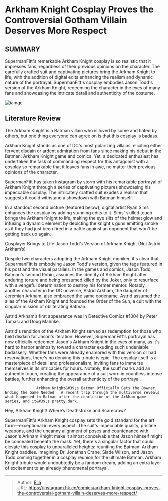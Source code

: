 # Arkham Knight Cosplay Proves the Controversial Gotham Villain Deserves More Respect


## SUMMARY 



  SupermanFitt&#39;s remarkable Arkham Knight cosplay is so realistic that it impresses fans, regardless of their previous opinions on the character.   The carefully crafted suit and captivating pictures bring the Arkham Knight to life, with the addition of digital edits enhancing the realism and dynamic nature of the portrayal.   SupermanFitt&#39;s cosplay embodies Jason Todd&#39;s version of the Arkham Knight, redeeming the character in the eyes of many fans and showcasing the intricate detail and authenticity of the costume.  

![iamge](https://static1.srcdn.com/wordpress/wp-content/uploads/2022/09/The-Arkham-Knight-and-the-militia-surrounding-Batman-in-Batman-Arkham-Knight-(2015).jpg)

## Literature Review

The Arkham Knight is a Batman villain who is loved by some and hated by others, but one thing everyone can agree on is that this cosplay is badass.




Arkham Knight stands as one of DC&#39;s most polarizing villains, eliciting either fervent disdain or ardent admiration from fans since making his debut in the Batman: Arkham Knight game and comics. Yet, a dedicated enthusiast has undertaken the task of commanding respect for this antagonist with a cosplay so remarkable that it leaves fans in awe, no matter their previous opinions of the character.




SupermanFitt has taken Instagram by storm with his remarkable portrayal of Arkham Knight through a series of captivating pictures showcasing his impeccable cosplay. The intricately crafted suit exudes a realism that suggests it could withstand a showdown with Batman himself.


 

In a standout second picture (featured below), digital artist Ryan Sims enhances the cosplay by adding stunning edits to it. Sims&#39; skilled touch brings the Arkham Knight to life, making the eye slits of the helmet glow and infusing a dynamic element by depicting the knight&#39;s guns emitting smoke as if they had just been fired in a battle against an opponent that won&#39;t be getting back up again.


 Cosplayer Brings to Life Jason Todd’s Version of Arkham Knight (Not Astrid Arkham’s) 

 




Despite two characters adopting the Arkham Knight moniker, it&#39;s clear that SupermanFitt is embodying Jason Todd&#39;s version, given the tags featured in his post and the visual parallels. In the games and comics, Jason Todd, Batman&#39;s second Robin, assumes the identity of Arkham Knight after enduring torture and being presumed killed by the Joker, only to resurface with a vengeful determination to destroy his former mentor. Notably, another character in the DC universe, Astrid Arkham, the daughter of Jeremiah Arkham, also embraced the same codename. Astrid assumed the alias of the Arkham Knight and founded the Order of the Sun, a cult with the singular mission of obliterating Batman.



Astrid Arkham’s first appearance was in Detective Comics #1004 by Peter Tomasi and Doug Mahnke.




Astrid&#39;s rendition of the Arkham Knight served as redemption for those who held disdain for Jason&#39;s iteration. However, SupermanFitt&#39;s portrayal has now officially redeemed Jason&#39;s Arkham Knight in the eyes of many, as it&#39;s hard to harbor animosity toward a character exuding such undeniable badassery. Whether fans were already enamored with this version or had reservations, there&#39;s no denying this tribute is epic. The cosplay itself is a masterpiece of detail and professionalism, inviting fans to immerse themselves in its intricacies for hours. Notably, the scuff marks add an authentic touch, creating the appearance of a suit worn in countless intense battles, further enhancing the overall authenticity of the portrayal.




                  Arkham Knight&#39;s Batman Officially Gets the Downer Ending the Game Needed   A recent trip through the multiverse reveals what happened to Batman after the conclusion of the Arkham game series, and it&#39;s pretty dark.   



 Hey, Arkham Knight! Where’s Deathstroke and Scarecrow? 

 

SupermanFitt&#39;s Arkham Knight cosplay sets the gold standard for the art form—exceptional in every aspect. The suit&#39;s impeccable quality, pristine weapons, and the uncanny alignment of poses and countenance with Jason&#39;s Arkham Knight make it almost conceivable that Jason himself might be concealed beneath the mask. Yet, there&#39;s a singular factor that could elevate this cosplay to unparalleled heights: reuniting the Batman: Arkham Knight baddies. Imagining Dr. Jonathan Crane, Slade Wilson, and Jason Todd coming together in a cosplay reunion for the ultimate Batman: Arkham Knight tribute would undoubtedly be a fandom dream, adding an extra layer of excitement to an already phenomenal portrayal.






---

> Author: [Ella](https://instagram.hk.cn/)  
> URL: https://instagram.hk.cn/comics/arkham-knight-cosplay-proves-the-controversial-gotham-villain-deserves-more-respect/  

